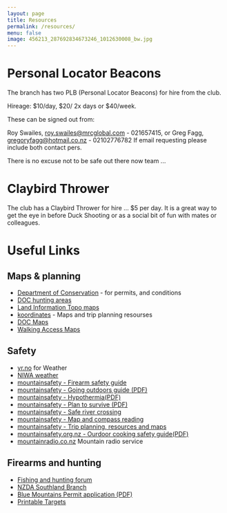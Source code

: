 ```yaml
---
layout: page
title: Resources
permalink: /resources/
menu: false
image: 456213_287692834673246_1012630008_bw.jpg
---
```

 
# Personal Locator Beacons

The branch has two PLB (Personal Locator Beacons) for hire from the club.

Hireage: $10/day, $20/ 2x days or $40/week.

These can be signed out from:

Roy Swailes, roy.swailes@mrcglobal.com - 021657415, or
Greg Fagg, gregoryfagg@hotmail.co.nz - 02102776782
If email requesting please include both contact pers.

There is no excuse not to be safe out there now team ...

# Claybird Thrower

The club has a Claybird Thrower for hire … $5 per day. It is a great way to get the eye in before Duck Shooting or as a social bit of fun with mates or colleagues.

# Useful Links
## Maps & planning

 * [Department of Conservation](https://doc.govt.nz/) - for permits, and conditions
 * [DOC hunting areas](https://doc.govt.nz/parks-and-recreation/things-to-do/hunting/)
 * [Land Information Topo maps](https://linz.govt.nz/)
 * [koordinates](koordinates.com/) - Maps and trip planning resourses
 * [DOC Maps](https://maps.doc.govt.nz/)
 * [Walking Access Maps](https://www.walkingaccess.govt.nz/)
 
## Safety

*   [yr.no](http://www.yr.no) for Weather
*   [NIWA weather](https://weather.niwa.co.nz/)
*   [mountainsafety - Firearm safety guide](http://www.mountainsafety.org.nz/Safety-Tips/Firearms-Safety.asp)
*   [mountainsafety - Going outdoors guide (PDF)](http://www.mountainsafety.org.nz/ProductFiles/PMPLTS.pdf)
*   [mountainsafety - Hypothermia(PDF)](http://www.mountainsafety.org.nz/files/PMPLTS31.pdf)
*   [mountainsafety - Plan to survive (PDF)](http://www.mountainsafety.org.nz/ProductFiles/PMPLTS5.pdf)
*   [mountainsafety - Safe river crossing](http://www.mountainsafety.org.nz/safety-tips/River-Safety.asp)
*   [mountainsafety - Map and compass reading](http://www.mountainsafety.org.nz/Safety-Tips/Maps.asp)
*   [mountainsafety - Trip planning, resources and maps](http://www.mountainsafety.org.nz/Safety-Tips/The-Outdoor-Safety-Code/Plan-your-trip.asp)
*   [mountainsafety.org.nz - Ourdoor cooking safety guide(PDF)](http://www.mountainsafety.org.nz/files/PMPLTS36.pdf)
*   [mountainradio.co.nz](http://www.mountainradio.co.nz/) Mountain radio service

## Firearms and hunting

 * [Fishing and hunting forum](http://fishnhunt.co.nz/)
 * [NZDA Southland Branch](http://southlanddeerstalkers.org.nz/) 
 * [Blue Mountains Permit application (PDF)](https://doc.govt.nz/)
 * [Printable Targets](mytargets.com/)
